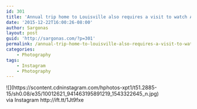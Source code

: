 ```yaml
---
id: 301
title: 'Annual trip home to Louisville also requires a visit to watch A Christmas Carol. #sargonas_com'
date: '2015-12-22T16:00:26-08:00'
author: Sargonas
layout: post
guid: 'http://sargonas.com/?p=301'
permalink: /annual-trip-home-to-louisville-also-requires-a-visit-to-watch-a-christmas-carol-sargonas_com/
categories:
    - Photography
tags:
    - Instagram
    - Photography
---
```


<div>![](https://scontent.cdninstagram.com/hphotos-xpt1/t51.2885-15/sh0.08/e35/10012621_941463195891219_1543322645_n.jpg)<div>via Instagram http://ift.tt/1Jt9fxe</div></div>